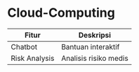 # Cloud-Computing


| Fitur          | Deskripsi             |
|-----------------|-----------------------|
| Chatbot        | Bantuan interaktif    |
| Risk Analysis  | Analisis risiko medis |
